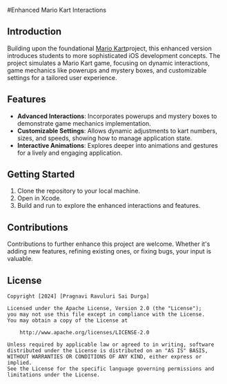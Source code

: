 #Enhanced Mario Kart Interactions

## Introduction
Building upon the foundational [Mario Kart](https://github.com/pragnavi/Mario-Kart "Mario Kart")project, this enhanced version introduces students to more sophisticated iOS development concepts. The project simulates a Mario Kart game, focusing on dynamic interactions, game mechanics like powerups and mystery boxes, and customizable settings for a tailored user experience.

## Features
- **Advanced Interactions**: Incorporates powerups and mystery boxes to demonstrate game mechanics implementation.
- **Customizable Settings**: Allows dynamic adjustments to kart numbers, sizes, and speeds, showing how to manage application state.
- **Interactive Animations**: Explores deeper into animations and gestures for a lively and engaging application.

## Getting Started
1. Clone the repository to your local machine.
2. Open in Xcode.
3. Build and run to explore the enhanced interactions and features.

## Contributions
Contributions to further enhance this project are welcome. Whether it's adding new features, refining existing ones, or fixing bugs, your input is valuable.

## License

    Copyright [2024] [Pragnavi Ravuluri Sai Durga]

    Licensed under the Apache License, Version 2.0 (the "License");
    you may not use this file except in compliance with the License.
    You may obtain a copy of the License at

        http://www.apache.org/licenses/LICENSE-2.0

    Unless required by applicable law or agreed to in writing, software
    distributed under the License is distributed on an "AS IS" BASIS,
    WITHOUT WARRANTIES OR CONDITIONS OF ANY KIND, either express or implied.
    See the License for the specific language governing permissions and
    limitations under the License.
